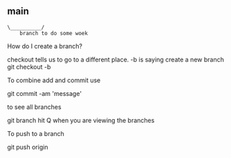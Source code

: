 
main
----------------
    \__________/
        branch to do some woek

How do I create a branch?

checkout tells us to go to a different place. -b is saying create a new branch
git checkout -b <name of your branch>

To combine add and commit use

git commit -am 'message'

to see all branches

git branch
hit Q when you are viewing the branches

To push to a branch

git push origin <branch name>
